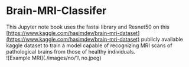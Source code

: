 # Brain-MRI-Classifer
This Jupyter note book uses the fastai library and Resnet50 on this [https://www.kaggle.com/hasimdev/brain-mri-dataset](https://www.kaggle.com/hasimdev/brain-mri-dataset) publicly available kaggle dataset 
to train a model capable of recognizing MRI scans of pathological brains from those of healthy individuals.  
![Example MRI](./images/no/1\ no.jpeg)
